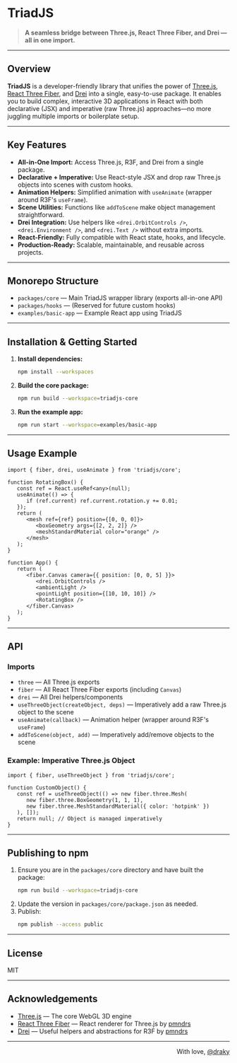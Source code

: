 
# TriadJS

> **A seamless bridge between Three.js, React Three Fiber, and Drei — all in one import.**

---

## Overview

**TriadJS** is a developer-friendly library that unifies the power of [Three.js](https://threejs.org/), [React Three Fiber](https://docs.pmnd.rs/react-three-fiber/), and [Drei](https://docs.pmnd.rs/drei/) into a single, easy-to-use package. It enables you to build complex, interactive 3D applications in React with both declarative (JSX) and imperative (raw Three.js) approaches—no more juggling multiple imports or boilerplate setup.

---

## Key Features

- **All-in-One Import:** Access Three.js, R3F, and Drei from a single package.
- **Declarative + Imperative:** Use React-style JSX and drop raw Three.js objects into scenes with custom hooks.
- **Animation Helpers:** Simplified animation with `useAnimate` (wrapper around R3F's `useFrame`).
- **Scene Utilities:** Functions like `addToScene` make object management straightforward.
- **Drei Integration:** Use helpers like `<drei.OrbitControls />`, `<drei.Environment />`, and `<drei.Text />` without extra imports.
- **React-Friendly:** Fully compatible with React state, hooks, and lifecycle.
- **Production-Ready:** Scalable, maintainable, and reusable across projects.

---

## Monorepo Structure

- `packages/core` — Main TriadJS wrapper library (exports all-in-one API)
- `packages/hooks` — (Reserved for future custom hooks)
- `examples/basic-app` — Example React app using TriadJS

---

## Installation & Getting Started

1. **Install dependencies:**
    ```sh
    npm install --workspaces
    ```
2. **Build the core package:**
   ```sh
   npm run build --workspace=triadjs-core
   ```
3. **Run the example app:**
    ```sh
    npm run start --workspace=examples/basic-app
    ```

---

## Usage Example

```tsx
import { fiber, drei, useAnimate } from 'triadjs/core';

function RotatingBox() {
   const ref = React.useRef<any>(null);
   useAnimate(() => {
      if (ref.current) ref.current.rotation.y += 0.01;
   });
   return (
      <mesh ref={ref} position={[0, 0, 0]}>
         <boxGeometry args={[2, 2, 2]} />
         <meshStandardMaterial color="orange" />
      </mesh>
   );
}

function App() {
   return (
      <fiber.Canvas camera={{ position: [0, 0, 5] }}>
         <drei.OrbitControls />
         <ambientLight />
         <pointLight position={[10, 10, 10]} />
         <RotatingBox />
      </fiber.Canvas>
   );
}
```

---

## API

### Imports

- `three` — All Three.js exports
- `fiber` — All React Three Fiber exports (including `Canvas`)
- `drei` — All Drei helpers/components
- `useThreeObject(createObject, deps)` — Imperatively add a raw Three.js object to the scene
- `useAnimate(callback)` — Animation helper (wrapper around R3F's `useFrame`)
- `addToScene(object, add)` — Imperatively add/remove objects to the scene

### Example: Imperative Three.js Object

```tsx
import { fiber, useThreeObject } from 'triadjs/core';

function CustomObject() {
   const ref = useThreeObject(() => new fiber.three.Mesh(
      new fiber.three.BoxGeometry(1, 1, 1),
      new fiber.three.MeshStandardMaterial({ color: 'hotpink' })
   ), []);
   return null; // Object is managed imperatively
}
```

---

## Publishing to npm

1. Ensure you are in the `packages/core` directory and have built the package:
    ```sh
   npm run build --workspace=triadjs-core
    ```
2. Update the version in `packages/core/package.json` as needed.
3. Publish:
    ```sh
    npm publish --access public
    ```

---

## License

MIT

---

## Acknowledgements

- [Three.js](https://threejs.org/) — The core WebGL 3D engine
- [React Three Fiber](https://github.com/pmndrs/react-three-fiber) — React renderer for Three.js by [pmndrs](https://github.com/pmndrs)
- [Drei](https://github.com/pmndrs/drei) — Useful helpers and abstractions for R3F by [pmndrs](https://github.com/pmndrs)

---

<div align="right">
With love, <a href="https://github.com/mahatolalit" target="_blank">@draky</a>
</div>
